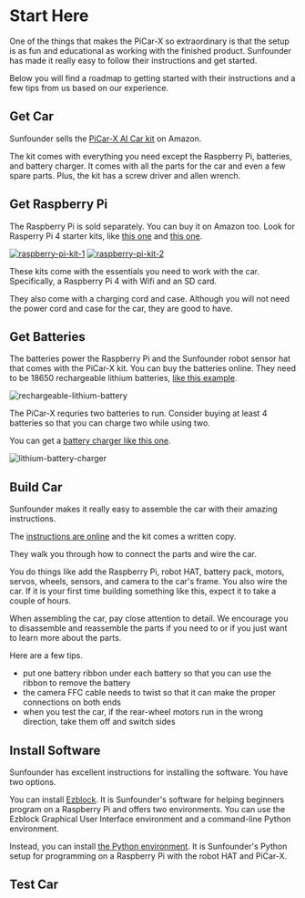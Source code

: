 # Start Here

One of the things that makes the PiCar-X so extraordinary is that the setup is as fun and educational as working with the finished product. Sunfounder has made it really easy to follow their instructions and get started. 

Below you will find a roadmap to getting started with their instructions and a few tips from us based on our experience. 

## Get Car

Sunfounder sells the [PiCar-X AI Car kit](https://amzn.to/3uKSQp1) on Amazon. 

The kit comes with everything you need except the Raspberry Pi, batteries, and battery charger. It comes with all the parts for the car and even a few spare parts. Plus, the kit has a screw driver and allen wrench.

## Get Raspberry Pi

The Raspberry Pi is sold separately. You can buy it on Amazon too. Look for Rasperry Pi 4 starter kits, like [this one](https://amzn.to/3L1feA7) and [this one](https://amzn.to/3jP7NQL). 

[![raspberry-pi-kit-1](//ws-na.amazon-adsystem.com/widgets/q?_encoding=UTF8&ASIN=B09W7P91SP&Format=_SL160_&ID=AsinImage&MarketPlace=US&ServiceVersion=20070822&WS=1&tag=jungle-memory-20&language=en_US)](https://amzn.to/3L1feA7) [![raspberry-pi-kit-2](//ws-na.amazon-adsystem.com/widgets/q?_encoding=UTF8&ASIN=B09LYP7QH3&Format=_SL160_&ID=AsinImage&MarketPlace=US&ServiceVersion=20070822&WS=1&tag=jungle-memory-20&language=en_US)](https://amzn.to/3jP7NQL)

These kits come with the essentials you need to work with the car. Specifically, a Raspberry Pi 4 with Wifi and an SD card. 

They also come with a charging cord and case. Although you will not need the power cord and case for the car, they are good to have. 

## Get Batteries

The batteries power the Raspberry Pi and the Sunfounder robot sensor hat that comes with the PiCar-X kit. You can buy the batteries online. They need to be 18650 rechargeable lithium batteries, [like this example](https://amzn.to/36rkspL).

![rechargeable-lithium-battery](//ws-na.amazon-adsystem.com/widgets/q?_encoding=UTF8&ASIN=B09PFVPS7J&Format=_SL160_&ID=AsinImage&MarketPlace=US&ServiceVersion=20070822&WS=1&tag=jungle-memory-20&language=en_US)

The PiCar-X requries two batteries to run. Consider buying at least 4 batteries so that you can charge two while using two.

You can get a [battery charger like this one](https://amzn.to/385Qf05).

![lithium-battery-charger](//ws-na.amazon-adsystem.com/widgets/q?_encoding=UTF8&ASIN=B08XQSSRZK&Format=_SL160_&ID=AsinImage&MarketPlace=US&ServiceVersion=20070822&WS=1&tag=jungle-memory-20&language=en_US)

## Build Car

Sunfounder makes it really easy to assemble the car with their amazing instructions. 

The [instructions are online](https://docs.sunfounder.com/projects/picar-x/en/latest/list_and_assembly.html) and the kit comes a written copy.

They walk you through how to connect the parts and wire the car. 

You do things like add the Raspberry Pi, robot HAT, battery pack, motors, servos, wheels, sensors, and camera to the car's frame. You also wire the car. If it is your first time building something like this, expect it to take a couple of hours. 

When assembling the car, pay close attention to detail. We encourage you to disassemble and reassemble the parts if you need to or if you just want to learn more about the parts.

Here are a few tips. 

- put one battery ribbon under each battery so that you can use the ribbon to remove the battery
- the camera FFC cable needs to twist so that it can make the proper connections on both ends
- when you test the car, if the rear-wheel motors run in the wrong direction, take them off and switch sides

## Install Software

Sunfounder has excellent instructions for installing the software. You have two options.

You can install [Ezblock](https://docs.sunfounder.com/projects/picar-x/en/latest/ezblock/play_with_ezblock.html). It is Sunfounder's software for helping beginners program on a Raspberry Pi and offers two environments. You can use the Ezblock Graphical User Interface environment and a command-line Python environment.

Instead, you can install [the Python environment](https://docs.sunfounder.com/projects/picar-x/en/latest/python/play_with_python.html). It is Sunfounder's Python setup for programming on a Raspberry Pi with the robot HAT and PiCar-X.

## Test Car
